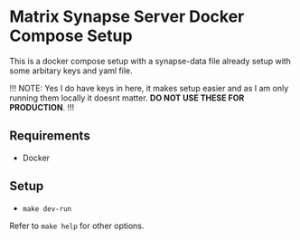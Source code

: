 # Matrix Synapse Server Docker Compose Setup
This is a docker compose setup with a synapse-data file already setup with some arbitary keys and yaml file.

!!! NOTE: Yes I do have keys in here, it makes setup easier and as I am only running them locally it doesnt matter. **DO NOT USE THESE FOR PRODUCTION**. !!!

## Requirements
- Docker

## Setup
- `make dev-run`

Refer to `make help` for other options.
